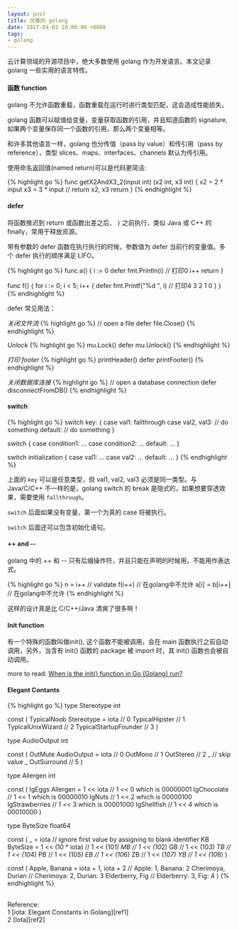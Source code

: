 ```yaml
---
layout: post
title: 优雅的 golang
date: 2017-04-03 18:00:00 +0800
tags:
- golang
---
```


云计算领域的开源项目中，绝大多数使用 golang 作为开发语言。本文记录 golang 一些实用的语言特性。

<h4>函数 function</h4>

golang 不允许函数重载，函数重载在运行时进行类型匹配，这会造成性能损失。

golang 函数可以赋值给变量，变量获取函数的引用，并且知道函数的 signature, 如果两个变量保存同一个函数的引用，那么两个变量相等。

和许多其他语言一样，golang 也分传值（pass by value）和传引用（pass by reference），类型 slices、maps、interfaces、channels 默认为传引用。

使用命名返回值(named return)可以是代码更简洁:

{% highlight go %}
func getX2AndX3_2(input int) (x2 int, x3 int) {
	x2 = 2 * input
	x3 = 3 * input
	// return x2, x3
	return
}
{% endhighlight %}

<h4>defer</h4>

将函数推迟到 return 或函数出差之后、 `}` 之前执行，类似 Java 或 C++ 的 finally，常用于释放资源。

带有参数的 defer 函数在执行执行的时候，参数值为 defer 当前行的变量值。多个 defer 执行的顺序满足 LIFO。

{% highlight go %}
func a() {
	i := 0
	defer fmt.Println(i)    // 打印0
	i++
	return
}

func f() {
	for i := 0; i < 5; i++ {
		defer fmt.Printf("%d ", i)  // 打印4 3 2 1 0
	}
}
{% endhighlight %}

defer 常见用法：

*关闭文件流*
{% highlight go %}
// open a file
defer file.Close()
{% endhighlight %}

*Unlock*
{% highlight go %}
mu.Lock()
defer mu.Unlock()
{% endhighlight %}

*打印 footer*
{% highlight go %}
printHeader()
defer printFooter()
{% endhighlight %}

*关闭数据库连接*
{% highlight go %}
// open a database connection
defer disconnectFromDB()
{% endhighlight %}

<h4>switch</h4>

{% highlight go %}
switch key: {
case val1: fallthrough 
case val2, val3:
    // do something
default:
    // do something
}

switch {
case condition1:
    ...
case condition2:
    ...
default:
    ...
}

switch initialization {
case val1:
    ...
case val2:
    ...
default:
    ...
}
{% endhighlight %}

上面的 `key` 可以是任意类型，但 val1, val2, val3 必须是同一类型。与 Java/C/C++ 不一样的是，golang switch 的 break 是隐式的，如果想要穿透效果，需要使用 `fallthrough`。

`switch` 后面如果没有变量，第一个为真的 case 将被执行。

`switch` 后面还可以包含初始化语句。

<h4>++ and --</h4>

golang 中的 ++ 和 -- 只有后缀操作符，并且只能在声明的时候用，不能用作表达式。

{% highlight go %}
n = i++         // validate
f(i++)          // 在golang中不允许
a[i] = b[i++]   // 在golang中不允许
{% endhighlight %}

这样的设计真是比 C/C++/Java 清爽了很多啊！

<h4>Init function</h4>

有一个特殊的函数叫做init(), 这个函数不能被调用，会在 main 函数执行之前自动调用，另外，当含有 init() 函数的 package 被 import 时，其 init() 函数也会被自动调用。

more to read: [When is the init() function in Go (Golang) run?][ref3]

<h4>Elegant Contants</h4>

{% highlight go %}
type Stereotype int

const (
    TypicalNoob Stereotype = iota // 0
    TypicalHipster                // 1
    TypicalUnixWizard             // 2
    TypicalStartupFounder         // 3
)

type AudioOutput int

const (
    OutMute AudioOutput = iota // 0
    OutMono                    // 1
    OutStereo                  // 2
    _                          // skip value
    _
    OutSurround                // 5
)

type Allergen int

const (
    IgEggs Allergen = 1 << iota // 1 << 0 which is 00000001
    IgChocolate                         // 1 << 1 which is 00000010
    IgNuts                              // 1 << 2 which is 00000100
    IgStrawberries                      // 1 << 3 which is 00001000
    IgShellfish                         // 1 << 4 which is 00010000
)

type ByteSize float64

const (
    _           = iota             // ignore first value by assigning to blank identifier
    KB ByteSize = 1 << (10 * iota) // 1 << (10*1)
    MB                             // 1 << (10*2)
    GB                             // 1 << (10*3)
    TB                             // 1 << (10*4)
    PB                             // 1 << (10*5)
    EB                             // 1 << (10*6)
    ZB                             // 1 << (10*7)
    YB                             // 1 << (10*8)
)

const (
    Apple, Banana = iota + 1, iota + 2  // Apple:      1, Banana: 2
    Cherimoya, Durian                   // Cherimoya:  2, Durian: 3
    Elderberry, Fig                     // Elderberry: 3, Fig:    4
)
{% endhighlight %}

<br>
<span class="post-meta">
Reference:
</span>
<br>
<span class="post-meta">
1 [iota: Elegant Constants in Golang][ref1]<br>
2 [Iota][ref2]
</span>

[ref1]: https://splice.com/blog/iota-elegant-constants-golang/
[ref2]: https://github.com/golang/go/wiki/Iota
[ref3]: http://stackoverflow.com/questions/24790175/when-is-the-init-function-in-go-golang-run
